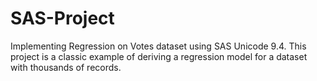 # SAS-Project
Implementing Regression on Votes dataset using SAS Unicode 9.4. This project is a classic example of deriving a regression model for a dataset with thousands of records.
